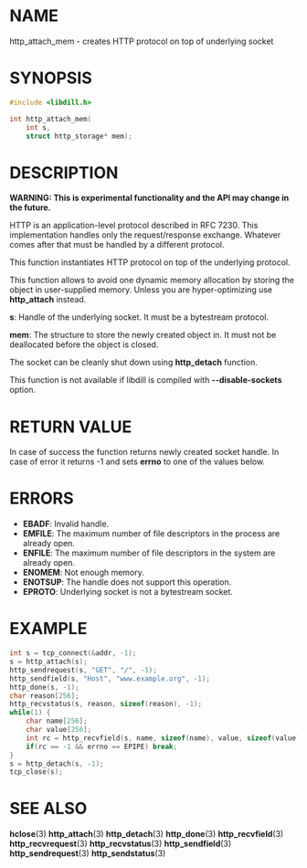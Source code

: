 # NAME

 http_attach_mem - creates HTTP protocol on top of underlying socket

# SYNOPSIS

```c
#include <libdill.h>

int http_attach_mem(
    int s,
    struct http_storage* mem);
```

# DESCRIPTION

 **WARNING: This is experimental functionality and the API may change in the future.**

 HTTP is an application-level protocol described in RFC 7230. This implementation handles only the request/response exchange. Whatever comes after that must be handled by a different protocol.

 This function instantiates HTTP protocol on top of the underlying protocol.

 This function allows to avoid one dynamic memory allocation by storing the object in user-supplied memory. Unless you are hyper-optimizing use **http_attach** instead.

 **s**: Handle of the underlying socket. It must be a bytestream protocol.

 **mem**: The structure to store the newly created object in. It must not be deallocated before the object is closed.

 The socket can be cleanly shut down using **http_detach** function.

 This function is not available if libdill is compiled with **--disable-sockets** option.

# RETURN VALUE

 In case of success the function returns newly created socket handle. In case of error it returns -1 and sets **errno** to one of the values below.

# ERRORS

* **EBADF**: Invalid handle.
* **EMFILE**: The maximum number of file descriptors in the process are already open.
* **ENFILE**: The maximum number of file descriptors in the system are already open.
* **ENOMEM**: Not enough memory.
* **ENOTSUP**: The handle does not support this operation.
* **EPROTO**: Underlying socket is not a bytestream socket.

# EXAMPLE

```c
int s = tcp_connect(&addr, -1);
s = http_attach(s);
http_sendrequest(s, "GET", "/", -1);
http_sendfield(s, "Host", "www.example.org", -1);
http_done(s, -1);
char reason[256];
http_recvstatus(s, reason, sizeof(reason), -1);
while(1) {
    char name[256];
    char value[256];
    int rc = http_recvfield(s, name, sizeof(name), value, sizeof(value), -1);
    if(rc == -1 && errno == EPIPE) break;
}
s = http_detach(s, -1);
tcp_close(s);
```

# SEE ALSO

 **hclose**(3) **http_attach**(3) **http_detach**(3) **http_done**(3) **http_recvfield**(3) **http_recvrequest**(3) **http_recvstatus**(3) **http_sendfield**(3) **http_sendrequest**(3) **http_sendstatus**(3) 

